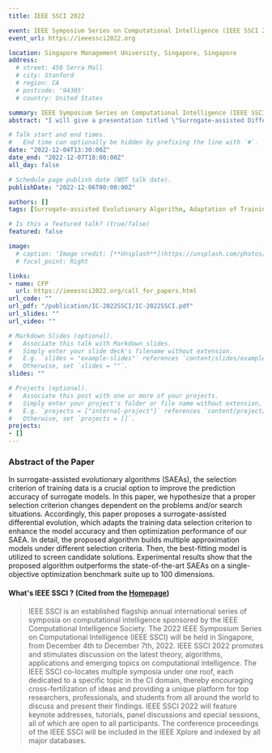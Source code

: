 ```yaml
---
title: IEEE SSCI 2022

event: IEEE Symposium Series on Computational Intelligence (IEEE SSCI 2022)
event_url: https://ieeessci2022.org

location: Singapore Management University, Singapore, Singapore
address:
  # street: 450 Serra Mall
  # city: Stanford
  # region: CA
  # postcode: '94305'
  # country: United States

summary: IEEE Symposium Series on Computational Intelligence (IEEE SSCI 2022)
abstract: "I will give a presentation titled \"Surrogate-assisted Differential Evolution with Adaptation of Training Data Selection Criterion\" at IEEE SSCI 2022, a refereed international conference."

# Talk start and end times.
#   End time can optionally be hidden by prefixing the line with `#`.
date: "2022-12-04T13:30:00Z"
date_end: "2022-12-07T18:00:00Z"
all_day: false

# Schedule page publish date (NOT talk date).
publishDate: "2022-12-06T00:00:00Z"

authors: []
tags: [Surrogate-assisted Evolutionary Algorithm, Adaptation of Training Data Selection Criterion, Radial Basis Function Network, Differential Evolution]

# Is this a featured talk? (true/false)
featured: false

image:
  # caption: 'Image credit: [**Unsplash**](https://unsplash.com/photos/bzdhc5b3Bxs)'
  # focal_point: Right

links:
- name: CFP
  url: https://ieeessci2022.org/call_for_papers.html
url_code: ""
url_pdf: "/publication/IC-2022SSCI/IC-2022SSCI.pdf"
url_slides: ""
url_video: ""

# Markdown Slides (optional).
#   Associate this talk with Markdown slides.
#   Simply enter your slide deck's filename without extension.
#   E.g. `slides = "example-slides"` references `content/slides/example-slides.md`.
#   Otherwise, set `slides = ""`.
slides: ""

# Projects (optional).
#   Associate this post with one or more of your projects.
#   Simply enter your project's folder or file name without extension.
#   E.g. `projects = ["internal-project"]` references `content/project/deep-learning/index.md`.
#   Otherwise, set `projects = []`.
projects:
- []
---
```


### Abstract of the Paper

In surrogate-assisted evolutionary algorithms (SAEAs), the selection criterion of training data is a crucial option to improve the prediction accuracy of surrogate models. In this paper, we hypothesize that a proper selection criterion changes dependent on the problems and/or search situations. Accordingly, this paper proposes a surrogate-assisted differential evolution, which adapts the training data selection criterion to enhance the model accuracy and then optimization performance of our SAEA. In detail, the proposed algorithm builds multiple approximation models under different selection criteria. Then, the best-fitting model is utilized to screen candidate solutions. Experimental results show that the proposed algorithm outperforms the state-of-the-art SAEAs on a single-objective optimization benchmark suite up to 100 dimensions.


#### What's IEEE SSCI ? (Cited from the [Homepage](https://ieeessci2022.org))

> IEEE SSCI is an established flagship annual international series of symposia on computational intelligence sponsored by the IEEE Computational Intelligence Society. The 2022 IEEE Symposium Series on Computational Intelligence (IEEE SSCI) will be held in Singapore, from December 4th to December 7th, 2022. IEEE SSCI 2022 promotes and stimulates discussion on the latest theory, algorithms, applications and emerging topics on computational intelligence. The IEEE SSCI co-locates multiple symposia under one roof, each dedicated to a specific topic in the CI domain, thereby encouraging cross-fertilization of ideas and providing a unique platform for top researchers, professionals, and students from all around the world to discuss and present their findings. IEEE SSCI 2022 will feature keynote addresses, tutorials, panel discussions and special sessions, all of which are open to all participants. The conference proceedings of the IEEE SSCI will be included in the IEEE Xplore and indexed by all major databases.